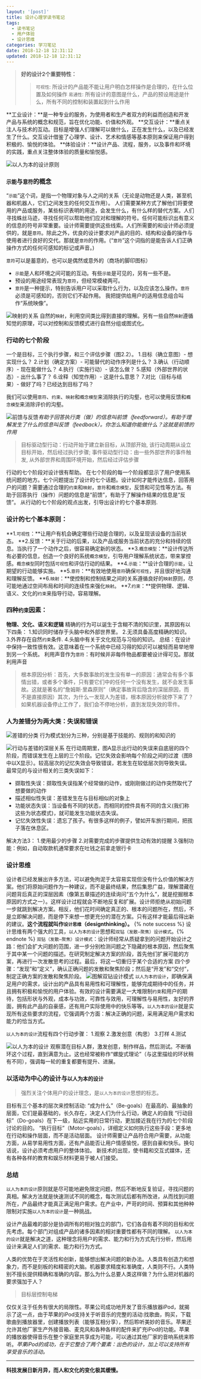 ```yaml
---
layout: '[post]'
title: 设计心理学读书笔记
tags:
  - 读书笔记
  - 用户体验
  - 设计思维
categories: 学习笔记
date: 2018-12-18 12:31:12
updated: 2018-12-18 12:31:12
---
```


> **好的设计2个重要特性：**
>>`可视性`: 所设计的产品能不能让用户明白怎样操作是合理的，在什么位置及如何操作
`易通性`: 所有设计的意图是什么，产品的预设用途是什么，所有不同的控制和装置起到什么作用

**工业设计：**是一种专业的服务，为使用者和生产者双方的利益而创造和开发产品与系统的概念和规范，旨在优化功能、价值和外观。
**交互设计：**重点关注人与技术的互动。目标是增强人们理解可以做什么，正在发生什么，以及已经发生了什么。交互设计借鉴了心理学、设计、艺术和情感等基本原则来保证用户得到积极的、愉悦的体验。
**体验设计：**设计产品、流程，服务，以及事件和环境的实践，重点关注整体体验的质量和愉悦感。

![`以人为本的设计`原则](http://ww1.sinaimg.cn/large/006agIcvly1g0jp96t83xj312z0a141g.jpg)
### `示能`与`意符`的概念
“`示能`”这个词，是指一个物理对象与人之间的关系（无论是动物还是人类，甚至机器和机器人，它们之间发生的任何交互作用）。
人们需要某种方式了解他们将要使用的产品或服务，某些标识表明的用途，会发生什么，有什么样的替代方案。人们寻找蛛丝马迹，寻找任何可以帮助他们应对和理解的符号。任何可能标识出有意义的信息的符号非常重要。设计师需要提供这些线索。人们所需要的和设计师必须提供的，就是`意符`。除此之外，优良的设计要求对产品的目的、结构和设备的操作与使用者进行良好的交代。那就是`意符`的作用。(“`意符`”这个词指的是能告诉人们正确操作方式的任何可感知的标记或声音。)

`意符`可以是蓄意的，也可以是偶然或意外的（商场的脚印图标）
- `示能`是人和环境之间可能的互动。有些`示能`是可见的，另有一些不是。
- 预设的用途经常表现为`意符`，但经常模棱两可。
- `意符`是一种提示，特别告诉用户可以采取什么行为，以及应该怎么操作。`意符`必须是可感知的，否则它们不起作用。
我把提供给用户的适用信息组合叫作“系统映像”。

![`映射`的关系](http://ww1.sinaimg.cn/mw690/006agIcvly1g0jpinuqr6j30p50pm47f.jpg)
自然的`映射`，利用空间类比得到直接的理解。另有一些自然`映射`遵循知觉的原理，可以对控制和反馈模式进行自然分组或图式化。
### 行动的七个阶段
一个是目标，三个执行步骤，和三个评估步骤（图2.2）。
1.目标（确立意图）- 想实现什么？
2.计划（确定方案）- 可能替代的动作序列是什么？
3.确认（行动顺序）- 现在能做什么？
4.执行（实施行动）- 该怎么做？
5.感知（外部世界的状态）- 出什么事了？
6.诠释（知觉作用）- 这是什么意思？
7.对比（目标与结果）- 做好了吗？已经达到目标了吗？

<!-- ![执行与评估的鸿沟](http://ww1.sinaimg.cn/mw690/006agIcvly1g0jpjk4377j30mi0m1tcc.jpg) -->
我们可以使用`意符`、`约束`、`映射`和`概念模型`来消除执行的沟壑，也可以使用反馈和`概念模型`来消除评价的沟壑。

<!-- ![行动的7个阶段](http://ww1.sinaimg.cn/mw690/006agIcvly1g0jpkdynqfj30l80kxwh3.jpg) -->
![前馈与反馈](http://ww1.sinaimg.cn/mw690/006agIcvly1g0jplaky4oj30qf0ps78r.jpg)*有助于回答执行类（做）的信息叫前馈（feedforward）。有助于理解发生了什么的信息叫反馈（feedback）。你怎么知道你能做什么？这就是前馈的作用*

>目标驱动型行动：行动开始于建立新目标，从顶部开始, 该行动周期从设立目标开始，然后经过执行步骤; 事件驱动型行动：由一些外部世界的事件触发, 从外部世界和周围环境开始，然后经过评估步骤

行动的七个阶段对设计很有帮助。
在七个阶段的每一个阶段都显示了用户使用系统问题的地方。七个问题提出了设计的七个话题。设计如何才能传达信息，回答用户的问题？需要通过合理的`约束`和`映射`，`意符`和`概念模型`，反馈和可见性等方法。有助于回答执行（操作）问题的信息是“前馈”，有助于了解操作结果的信息是“反馈”。
从行动的七个阶段的观点出发，引导出设计的七个基本原则.
### 设计的七个基本原则：
**1.`可视性`：**让用户有机会确定哪些行动是合理的，以及呈现该设备的当前状态。
**2.反馈：**关于行动的后果，以及产品或服务当前状态的充分和持续的信息。当执行了一个动作之后，很容易确定新的状态。
**3.`概念模型`：**设计传达所有必要的信息，创造一个良好的系统`概念模型`，引导用户理解系统状态，带来掌控感。`概念模型`同时包括`可视性`和评估行动的结果。
**4.`示能`：**设计合理的`示能`，让期望的行动能够实施。
**5.`意符`：**有效地使用`意符`确保`可视性`，并且很好地沟通和理解反馈。
**6.`映射`：**使控制和控制结果之间的关系遵循良好的`映射`原则，尽可能地通过空间布局和时间的连续性来强化`映射`。
**7.`约束`：**提供物理、逻辑、语义、文化的`约束`来指导行动，容易理解。
### 四种`约束`因素：
**物理、文化、语义和逻辑**
精确的行为可以诞生于含糊不清的知识里，其原因有以下四条：
1.知识同时储存于头脑中和外部世界里。
2.无须具备高度精确的知识。
3.外界存在自然`约束`条件.
4.头脑中有关于文化规范与习俗的知识。
总结：在设计中保持一致性很有效。这意味着在一个系统中已经习得的知识可以被轻而易举地带到另一个系统。 
利用声音作为`意符`：有时候并非每件物品都要被设计得可见。那就利用声音
>根本原因分析：首先，大多数事故的发生没有单一的原因：通常会有多个事情出错，或者多个事件，只有要它们中的任何一个没有发生，就不会发生事故。这就是著名的“詹姆斯·里森原则”（确定事故背后隐含的深层原因，而不是直接原因）其次，为什么一发现人为差错，根本原因分析就停下来了？如果机器设备停止工作了，我们会不停地分析，直到发现失效的零件。
### 人为差错分为两大类：失误和错误
![差错的分类](http://ww1.sinaimg.cn/mw690/006agIcvly1g0jplxthqsj30n00mhjzo.jpg)
行为模式划分为三种，分别是基于技能的、规则的和知识的

![行动与差错的深层关系](http://ww1.sinaimg.cn/mw690/006agIcvly1g0jpmsgtjkj30xc0fzgs9.jpg)
在行动周期里，图A显示出行动的失误来自底层的四个阶段，而错误发生在上层的三个阶段。记忆失效会影响每个阶段之间的过渡（图B中以X显示）。较高层次的记忆失效会导致错误，若发生在较低层次则导致失误。
最常见的与设计相关的三类失误如下：
- 撷取性失误：撷取性失误指某个经常做的动作，或刚刚做过的动作突然取代了想要做的动作
- 描述相似性失误：差错发生在与目标相似的对象上
- 功能状态失误：当设备有不同的状态，而相同的控件具有不同的含义(我们称这些为状态模式)，就可能发生功能状态失误。
- 记忆失效性失误：遗忘了孩子。有很多这样的例子，譬如开车旅行期间，把孩子落在休息区。

解决方法3：
1.使用最少的步骤
2.对需要完成的步骤提供生动有效的提醒
3.强制功能：例如，自动取款机通常要求在吐钱之前拿走银行卡
### 设计思维
设计者已经发展出许多方法，可以避免拘泥于太容易实现但没有什么价值的解决方案。他们将原始问题作为一种建议，而不是最终结果，然后集思广益，理解潜藏在问题背后真正的深层因素（像第五章描述的连续询问“五个为什么”，就是挖掘根本原因的方式之一）。这样设计过程就会不断地反复和扩展。设计师拒绝从初始问题一步就跳到解决方案。相反，他们花时间确定真正的、根本的问题所在，然后，不是立即解决问题，而是停下来想一想更充分的潜在方案。只有这样才能最后得出新的建议。**这个流程就叫作`设计思维`（designthinking）。**
{% note success %} 设计思维有两个强大的工具，`以人为本的设计`思想和`双钻（发散—聚焦）设计模式`。{% endnote %}
`双钻（发散—聚焦）设计模式`：设计师经常从质疑拿到的问题开始设计之路：他们会扩大问题的范围，进一步分别检测问题之下隐藏的根本原因，然后聚焦于其中某一个问题的描述。在研究制定解决方案的阶段，首先他们扩展可能的方案，再进行一次发散思考的过程。最后，将这一切重归于某个合适的方案
四个步骤：“发现”和“定义”，确认正确问题的发散和聚焦阶段；然后是“开发”和“交付”，制定正确方案的发散和聚焦阶段。
![图解双钻设计模式](http://ww1.sinaimg.cn/mw690/006agIcvly1g0jpnomdi0j30se0matd2.jpg)
`以人为本的设计`，即确保满足用户的需求，设计出的产品具有易用性和可理解性，能够完成期待中的任务，并且拥有积极和愉悦的用户体验。有效的设计需要满足一大堆限制`约束`和用户的期待，包括形状与外观，成本与功效，可靠性与效用，可理解性与易用性，友好的界面，拥有此产品的自豪感，还有用户实际使用中的快乐等等。`以人为本的设计`就是实现所有这些要求的流程，它强调两个方面：解决正确的问题，采用满足用户需求和能力的恰当方式。

`以人为本的设计`流程有四个行动步骤：
1.观察
2.激发创意（构思）
3.打样
4.测试

![`以人为本的设计`](http://ww1.sinaimg.cn/mw690/006agIcvly1g0jpoudgchj30lz0ld776.jpg)
观察潜在目标人群，激发创意，制作样品，然后测试。不断循环这个过程，直到满意为止。这也经常被称作“螺旋式理论”（与这里描绘的环状稍有不同），强调每一轮的重复都要有提升、进展。
### 以活动为中心的设计与`以人为本的设计`
>强烈关注个体用户的设计理念，是`以人为本的设计`思想的标志。

目标有三个基本的层次来控制活动:
“成为什么”（Be-goals）在最高的、最抽象的层面，它们是最基础的，长久存在，决定人们为什么行动，确定人的自我
“行动目标”（Do-goals）在下一级，贴近实用的日常行动，更加接近我在行为的七个阶段讨论的目的。
“执行目标”（Motor-goals），详细定义如何执行这些手段：更多地在行动和操作层面，而不是活动层面。
设计师需要让产品符合用户需要，从功能方面，从易学易用性方面，还有产品能否让用户情感愉悦，感到自豪和快乐。换句话说，设计必须考虑用户的整体体验。
新技术的出现，使书籍和交互式媒体，还有各种各样的教育和娱乐材料更易于被人们接受。
### 总结
`以人为本的设计`原则就是尽可能地避免限定问题，然后不断地反复验证，寻找问题的真相。解决方法就是快速测试不同的概念，每次测试后都有所改进，从而找到问题所在，产品最终才能真正满足用户需求。在产业中，严苛的时间、预算和其他种种限制对实施`以人为本的设计`是一种挑战。

设计产品最难的部分是协调所有的相对独立的部门，它们各自有着不同的目标和优先考虑。每个部门对组成产品的诸多因素的相对重要性都有不同的理解。
`以人为本的设计`就是解决之道，这种理念将用户的需求、能力和行为方式先行分析，然后用设计来满足人们的需求、能力和行为方式。

人类的优势在于灵活性和创新，能够想出解决问题的新办法。人类具有创造力和想象力，而不是刻板的和精密的大脑。机器要求精度和准确度，人类则不行。人类特别不擅长提供精确和准确的内容。那么为什么总要人类这样做？为什么把对机器的要求强加于人？

>目标层控制电梯

仅仅关注于任务有很大的局限性。苹果公司成功地开发了音乐播放器iPod，就揭示了这一点，由于苹果的iPod支持关于听音乐的完整的活动:找歌曲，购买，下载歌曲到播放器里，创建播放列表（能够互相分享），然后聆听美妙的音乐。苹果还允许其他厂家生产外接音箱、麦克风和各种各样的配件来扩充iPod的功能。苹果的播放器使得音乐在整个家庭里共享成为可能，可以通过其他厂家的音响系统来聆听。*苹果iPod的成功，在于它整合了两个要素：出色的设计，加上可以支持所有享受音乐的活动。*

---
**科技发展日新月异，而人和文化的变化极其缓慢。**
